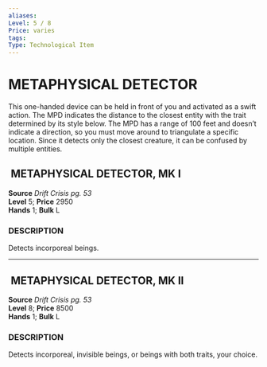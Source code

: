 ```yaml
---
aliases: 
Level: 5 / 8 
Price: varies 
tags: 
Type: Technological Item
---
```


# METAPHYSICAL DETECTOR

This one-handed device can be held in front of you and activated as a swift action. The MPD indicates the distance to the closest entity with the trait determined by its style below. The MPD has a range of 100 feet and doesn’t indicate a direction, so you must move around to triangulate a specific location. Since it detects only the closest creature, it can be confused by multiple entities.  

##  METAPHYSICAL DETECTOR, MK I

**Source** _Drift Crisis pg. 53_  
**Level** 5; **Price** 2950  
**Hands** 1; **Bulk** L

### DESCRIPTION

Detects incorporeal beings.

---

##  METAPHYSICAL DETECTOR, MK II

**Source** _Drift Crisis pg. 53_  
**Level** 8; **Price** 8500  
**Hands** 1; **Bulk** L

### DESCRIPTION

Detects incorporeal, invisible beings, or beings with both traits, your choice.